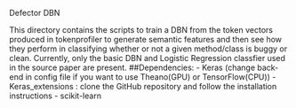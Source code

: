 Defector DBN

This directory contains the scripts to train a DBN from the token vectors produced in tokenprofiler to generate semantic features and then see how they perform in classifying whether or not a given method/class is buggy or clean. Currently, only the basic DBN and Logistic Regression classfier used in the source paper are present.
##Dependencies:
	- Keras (change back-end in config file if you want to use Theano(GPU) or TensorFlow(CPU))
	- Keras_extensions : clone the GitHub repository and follow the installation instructions
	- scikit-learn


